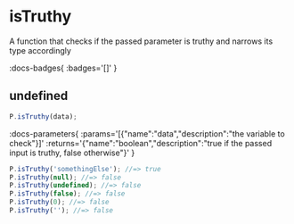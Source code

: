# isTruthy

A function that checks if the passed parameter is truthy and narrows its type accordingly

:docs-badges{ :badges='[]' }


## undefined

```js [light]
P.isTruthy(data);
```

:docs-parameters{ :params='[{"name":"data","description":"the variable to check"}]' :returns='{"name":"boolean","description":"true if the passed input is truthy, false otherwise"}' }

```js
P.isTruthy('somethingElse'); //=> true
P.isTruthy(null); //=> false
P.isTruthy(undefined); //=> false
P.isTruthy(false); //=> false
P.isTruthy(0); //=> false
P.isTruthy(''); //=> false
```